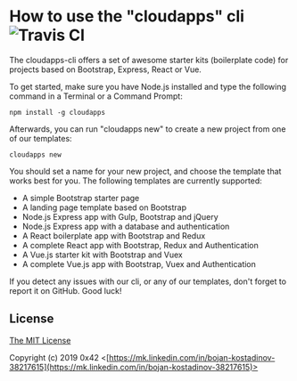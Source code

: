 # How to use the "cloudapps" cli  ![Travis CI](https://travis-ci.org/ox42/cloudapps-cli.svg?branch=master)

The cloudapps-cli offers a set of awesome starter kits (boilerplate code) for projects based on Bootstrap, Express, React or Vue.

To get started, make sure you have Node.js installed and type the following command in a Terminal or a Command Prompt:

```
npm install -g cloudapps
```



Afterwards, you can run "cloudapps new" to create a new project from one of our templates:

```
cloudapps new
```

You should set a name for your new project, and choose the template that works best for you. The following templates are currently supported:

* A simple Bootstrap starter page
* A landing page template based on Bootstrap
* Node.js Express app with Gulp, Bootstrap and jQuery
* Node.js Express app with a database and authentication
* A React boilerplate app with Bootstrap and Redux
* A complete React app with Bootstrap, Redux and Authentication
* A Vue.js starter kit with Bootstrap and Vuex
* A complete Vue.js app with Bootstrap, Vuex and Authentication


If you detect any issues with our cli, or any of our templates, don't forget to report it on GitHub.
Good luck!




## License

[The MIT License](http://opensource.org/licenses/MIT)

Copyright (c) 2019 0x42 <[https://mk.linkedin.com/in/bojan-kostadinov-38217615](https://mk.linkedin.com/in/bojan-kostadinov-38217615)>
